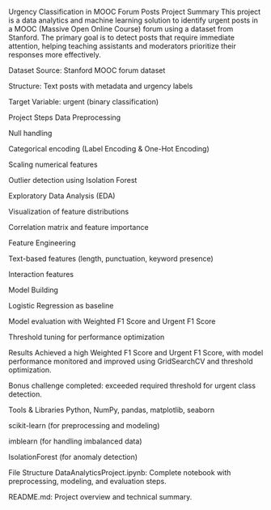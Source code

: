 Urgency Classification in MOOC Forum Posts
 Project Summary
This project is a data analytics and machine learning solution to identify urgent posts in a MOOC (Massive Open Online Course) forum using a dataset from Stanford. The primary goal is to detect posts that require immediate attention, helping teaching assistants and moderators prioritize their responses more effectively.

 Dataset
Source: Stanford MOOC forum dataset

Structure: Text posts with metadata and urgency labels

Target Variable: urgent (binary classification)

 Project Steps
Data Preprocessing

Null handling

Categorical encoding (Label Encoding & One-Hot Encoding)

Scaling numerical features

Outlier detection using Isolation Forest

Exploratory Data Analysis (EDA)

Visualization of feature distributions

Correlation matrix and feature importance

Feature Engineering

Text-based features (length, punctuation, keyword presence)

Interaction features

Model Building

Logistic Regression as baseline

Model evaluation with Weighted F1 Score and Urgent F1 Score

Threshold tuning for performance optimization

 Results
Achieved a high Weighted F1 Score and Urgent F1 Score, with model performance monitored and improved using GridSearchCV and threshold optimization.

Bonus challenge completed: exceeded required threshold for urgent class detection.

 Tools & Libraries
Python, NumPy, pandas, matplotlib, seaborn

scikit-learn (for preprocessing and modeling)

imblearn (for handling imbalanced data)

IsolationForest (for anomaly detection)

 File Structure
DataAnalyticsProject.ipynb: Complete notebook with preprocessing, modeling, and evaluation steps.

README.md: Project overview and technical summary.



